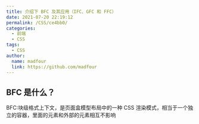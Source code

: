 ```yaml
---
title: 介绍下 BFC 及其应用（IFC、GFC 和 FFC）
date: 2021-07-20 22:19:12
permalink: /CSS/ce4bb0/
categories:
  - 前端
  - CSS
tags:
  - CSS
author:
  name: madfour
  link: https://github.com/madfour
---
```


## BFC 是什么？

BFC:块级格式上下文，是页面盒模型布局中的一种 CSS 渲染模式，相当于一个独立的容器，里面的元素和外部的元素相互不影响

<!-- more -->
